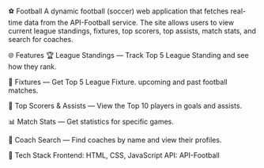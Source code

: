 ⚽ Football
A dynamic football (soccer) web application that fetches real-time data from the API-Football service. The site allows users to view current league standings, fixtures, top scorers, top assists, match stats, and search for coaches.

🌐 Features
🏆 League Standings — Track Top 5 League Standing and see how they rank.

📅 Fixtures — Get Top 5 League Fixture. upcoming and past football matches.

🎯 Top Scorers & Assists — View the Top 10 players in goals and assists.

📊 Match Stats — Get statistics for specific games.

👤 Coach Search — Find coaches by name and view their profiles.

🚀 Tech Stack
Frontend: HTML, CSS, JavaScript
API: API-Football

